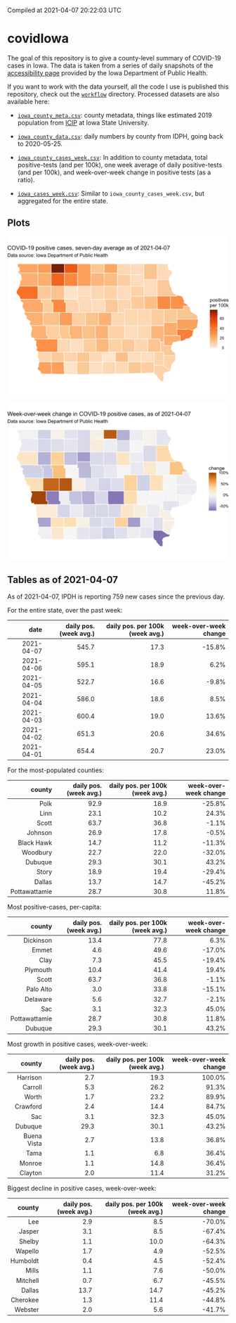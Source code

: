 Compiled at 2021-04-07 20:22:03 UTC

<!-- README.md is generated from README.Rmd. Please edit that file -->

# covidIowa

<!-- badges: start -->

<!-- badges: end -->

The goal of this repository is to give a county-level summary of
COVID-19 cases in Iowa. The data is taken from a series of daily
snapshots of the [accessibility
page](https://coronavirus.iowa.gov/pages/access) provided by the Iowa
Department of Public Health.

If you want to work with the data yourself, all the code I use is
published this repository, check out the [`workflow`](workflow)
directory. Processed datasets are also available here:

  - [`iowa_county_meta.csv`](https://raw.githubusercontent.com/ijlyttle/covidIowa/master/workflow/data/99-publish/iowa_county_meta.csv):
    county metadata, things like estimated 2019 population from
    [ICIP](https://www.icip.iastate.edu/tables/population/counties-estimates)
    at Iowa State University.

  - [`iowa_county_data.csv`](https://raw.githubusercontent.com/ijlyttle/covidIowa/master/workflow/data/99-publish/iowa_county_data.csv):
    daily numbers by county from IDPH, going back to 2020-05-25.

  - [`iowa_county_cases_week.csv`](https://raw.githubusercontent.com/ijlyttle/covidIowa/master/workflow/data/99-publish/iowa_county_data.csv):
    In addition to county metadata, total positive-tests (and per 100k),
    one week average of daily positive-tests (and per 100k), and
    week-over-week change in positive tests (as a ratio).

  - [`iowa_cases_week.csv`](https://raw.githubusercontent.com/ijlyttle/covidIowa/master/workflow/data/99-publish/iowa_cases_week.csv):
    Similar to `iowa_county_cases_week.csv`, but aggregated for the
    entire state.

## Plots

![](workflow/data/99-publish/iowa_cases.png)

![](workflow/data/99-publish/iowa_change.png)

## Tables as of 2021-04-07

As of 2021-04-07, IPDH is reporting 759 new cases since the previous
day.

For the entire state, over the past week:

|       date | daily pos. (week avg.) | daily pos. per 100k (week avg.) | week-over-week change |
| ---------: | ---------------------: | ------------------------------: | --------------------: |
| 2021-04-07 |                  545.7 |                            17.3 |               \-15.8% |
| 2021-04-06 |                  595.1 |                            18.9 |                  6.2% |
| 2021-04-05 |                  522.7 |                            16.6 |                \-9.8% |
| 2021-04-04 |                  586.0 |                            18.6 |                  8.5% |
| 2021-04-03 |                  600.4 |                            19.0 |                 13.6% |
| 2021-04-02 |                  651.3 |                            20.6 |                 34.6% |
| 2021-04-01 |                  654.4 |                            20.7 |                 23.0% |

For the most-populated counties:

|        county | daily pos. (week avg.) | daily pos. per 100k (week avg.) | week-over-week change |
| ------------: | ---------------------: | ------------------------------: | --------------------: |
|          Polk |                   92.9 |                            18.9 |               \-25.8% |
|          Linn |                   23.1 |                            10.2 |                 24.3% |
|         Scott |                   63.7 |                            36.8 |                \-1.1% |
|       Johnson |                   26.9 |                            17.8 |                \-0.5% |
|    Black Hawk |                   14.7 |                            11.2 |               \-11.3% |
|      Woodbury |                   22.7 |                            22.0 |               \-32.0% |
|       Dubuque |                   29.3 |                            30.1 |                 43.2% |
|         Story |                   18.9 |                            19.4 |               \-29.4% |
|        Dallas |                   13.7 |                            14.7 |               \-45.2% |
| Pottawattamie |                   28.7 |                            30.8 |                 11.8% |

Most positive-cases, per-capita:

|        county | daily pos. (week avg.) | daily pos. per 100k (week avg.) | week-over-week change |
| ------------: | ---------------------: | ------------------------------: | --------------------: |
|     Dickinson |                   13.4 |                            77.8 |                  6.3% |
|         Emmet |                    4.6 |                            49.6 |               \-17.0% |
|          Clay |                    7.3 |                            45.5 |               \-19.4% |
|      Plymouth |                   10.4 |                            41.4 |                 19.4% |
|         Scott |                   63.7 |                            36.8 |                \-1.1% |
|     Palo Alto |                    3.0 |                            33.8 |               \-15.1% |
|      Delaware |                    5.6 |                            32.7 |                \-2.1% |
|           Sac |                    3.1 |                            32.3 |                 45.0% |
| Pottawattamie |                   28.7 |                            30.8 |                 11.8% |
|       Dubuque |                   29.3 |                            30.1 |                 43.2% |

Most growth in positive cases, week-over-week:

|      county | daily pos. (week avg.) | daily pos. per 100k (week avg.) | week-over-week change |
| ----------: | ---------------------: | ------------------------------: | --------------------: |
|    Harrison |                    2.7 |                            19.3 |                100.0% |
|     Carroll |                    5.3 |                            26.2 |                 91.3% |
|       Worth |                    1.7 |                            23.2 |                 89.9% |
|    Crawford |                    2.4 |                            14.4 |                 84.7% |
|         Sac |                    3.1 |                            32.3 |                 45.0% |
|     Dubuque |                   29.3 |                            30.1 |                 43.2% |
| Buena Vista |                    2.7 |                            13.8 |                 36.8% |
|        Tama |                    1.1 |                             6.8 |                 36.4% |
|      Monroe |                    1.1 |                            14.8 |                 36.4% |
|     Clayton |                    2.0 |                            11.4 |                 31.2% |

Biggest decline in positive cases, week-over-week:

|   county | daily pos. (week avg.) | daily pos. per 100k (week avg.) | week-over-week change |
| -------: | ---------------------: | ------------------------------: | --------------------: |
|      Lee |                    2.9 |                             8.5 |               \-70.0% |
|   Jasper |                    3.1 |                             8.5 |               \-67.4% |
|   Shelby |                    1.1 |                            10.0 |               \-64.3% |
|  Wapello |                    1.7 |                             4.9 |               \-52.5% |
| Humboldt |                    0.4 |                             4.5 |               \-52.4% |
|    Mills |                    1.1 |                             7.6 |               \-50.0% |
| Mitchell |                    0.7 |                             6.7 |               \-45.5% |
|   Dallas |                   13.7 |                            14.7 |               \-45.2% |
| Cherokee |                    1.3 |                            11.4 |               \-44.8% |
|  Webster |                    2.0 |                             5.6 |               \-41.7% |

